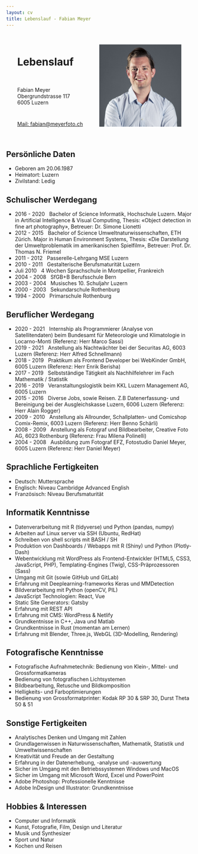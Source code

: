 ```yaml
---
layout: cv
title: Lebenslauf - Fabian Meyer
---
```

<div class="header" style="display: flex; align-items: center; padding: 20px; border-radius: 8px;">
    <div style="width: 50%; display: block;">
        <div style="margin: 10px;">
            <h1>
                Lebenslauf
            </h1>
        </div>
        <br>
        <div style="margin: 10px;">
            <p>
                Fabian Meyer<br>
                Obergrundstrasse 117<br>
                6005 Luzern
            </p>
        </div>
        <br>
        <div id="adress" style="margin: 10px;">
            <a href="mailto:fabian@meyerfoto.ch">Mail: fabian@meyerfoto.ch</a><br>
        </div>
    </div>
    <div style="width: 50%; display: block; margin: 10px;">
        <img src="./portrait.jpg" alt="Portrait">
    </div>
</div>

## Persönliche Daten

* Geboren am 20.06.1987
* Heimatort: Luzern
* Zivilstand: Ledig

## Schulischer Werdegang

* 2016 - 2020   &nbsp; Bachelor of Science Informatik, Hochschule Luzern. Major in Artificial Intelligence & Visual Computing, Thesis: «Object detection in fine art photography», Betreuer: Dr. Simone Lionetti 
* 2012 - 2015   &nbsp; Bachelor of Science Umweltnaturwissenschaften, ETH Zürich. Major in Human Environment Systems, Thesis: «Die Darstellung der Umweltproblematik im amerikanischen Spielfilm», Betreuer: Prof. Dr. Thomas N. Friemel 
* 2011 - 2012   &nbsp; Passerelle-Lehrgang MSE Luzern 
* 2010 - 2011   &nbsp; Gestalterische Berufsmaturität Luzern 
* Juli 2010     &nbsp; 4 Wochen Sprachschule in Montpellier, Frankreich 
* 2004 - 2008   &nbsp; SfGB+B Berufsschule Bern 
* 2003 - 2004   &nbsp; Musisches 10. Schuljahr Luzern 
* 2000 - 2003   &nbsp; Sekundarschule Rothenburg 
* 1994 - 2000   &nbsp; Primarschule Rothenburg 

## Beruflicher Werdegang

* 2020 - 2021   &nbsp; Internship als Programmierer (Analyse von Satellitendaten) beim Bundesamt für Meteorologie und Klimatologie in Locarno-Monti (Referenz: Herr Marco Sassi) 
* 2019 - 2021   &nbsp; Anstellung als Nachtwächter bei der Securitas AG, 6003 Luzern	 (Referenz: Herr Alfred Schnellmann) 
* 2018 - 2019	&nbsp; Praktikum als Frontend Developer bei WebKinder GmbH, 6005 Luzern (Referenz: Herr Enrik Berisha) 
* 2017 - 2019	&nbsp; Selbstständige Tätigkeit als Nachhilfelehrer im Fach Mathematik / Statistik 
* 2016 - 2019	&nbsp; Veranstaltungslogistik beim KKL Luzern Management AG, 6005 Luzern  
* 2015 - 2016	&nbsp; Diverse Jobs, sowie Reisen. Z.B Datenerfassung- und Bereinigung bei der	Ausgleichskasse Luzern, 6006 Luzern (Referenz: Herr Alain Rogger) 
* 2009 - 2010 	&nbsp; Anstellung als Allrounder, Schallplatten- und Comicshop Comix-Remix, 6003 Luzern (Referenz: Herr Benno Schärli) 
* 2008 - 2009 	&nbsp; Anstellung als Fotograf und Bildbearbeiter, Creative Foto AG, 6023 Rothenburg (Referenz: Frau Milena Polinelli) 
* 2004 - 2008 	&nbsp; Ausbildung zum Fotograf EFZ, Fotostudio Daniel Meyer, 6005 Luzern (Referenz: Herr Daniel Meyer) 

## Sprachliche Fertigkeiten

* Deutsch:      Muttersprache 
* Englisch:     Niveau Cambridge Advanced English 
* Französisch:  Niveau Berufsmaturität 

## Informatik Kenntnisse

* Datenverarbeitung mit R (tidyverse) und Python (pandas, numpy) 
* Arbeiten auf Linux server via SSH (Ubuntu, RedHat) 
* Schreiben von shell scripts mit BASH / SH 
* Produktion von Dashboards / Webapps mit R (Shiny) und Python (Plotly-Dash) 
* Webentwicklung mit WordPress als Frontend-Entwickler (HTML5, CSS3, JavaScript, PHP), Templating-Engines (Twig), CSS-Präprozessoren (Sass) 
* Umgang mit Git (sowie GitHub und GitLab) 
* Erfahrung mit Deeplearning-frameworks Keras und MMDetection 
* Bildverarbeitung mit Python (openCV, PIL) 
* JavaScript Technologien: React, Vue 
* Static Site Generators: Gatsby 
* Erfahrung mit REST API 
* Erfahrung mit CMS: WordPress & Netlify 
* Grundkentnisse in C++, Java und Matlab 
* Grundkentnisse in Rust (momentan am Lernen) 
* Erfahrung mit Blender, Three.js, WebGL  (3D-Modelling, Rendering) 

## Fotografische Kenntnisse

* Fotografische Aufnahmetechnik: Bedienung von Klein-, Mittel- und Grossformatkameras 
* Bedienung von fotografischen Lichtsystemen 
* Bildbearbeitung, Retusche und Bildkomposition 
* Helligkeits- und Farboptimierungen 
* Bedienung von Grossformatprinter: Kodak RP 30 & SRP 30, Durst Theta 50 & 51 

## Sonstige Fertigkeiten

* Analytisches Denken und Umgang mit Zahlen 
* Grundlagenwissen in Naturwissenschaften, Mathematik, Statistik und Umweltwissenschaften 
* Kreativität und Freude an der Gestaltung 
* Erfahrung in der Datenerhebung, -analyse und -auswertung 
* Sicher im Umgang mit den Betriebssystemen Windows und MacOS 
* Sicher im Umgang mit Microsoft Word, Excel und PowerPoint 
* Adobe Photoshop: Professionelle Kenntnisse 
* Adobe InDesign und Illustrator: Grundkenntnisse 

## Hobbies & Interessen

* Computer und Informatik 
* Kunst, Fotografie, Film, Design und Literatur 
* Musik und Synthesizer 
* Sport und Natur 
* Kochen und Reisen 
